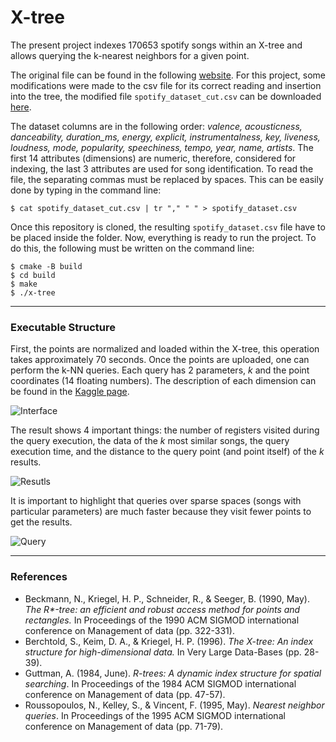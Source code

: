 # X-tree

The present project indexes 170653 spotify songs within an X-tree and allows querying the k-nearest neighbors for a given point.

The original file can be found in the following [website](https://www.kaggle.com/yamaerenay/spotify-dataset-19212020-160k-tracks). For this project, some modifications were made to the csv file for its correct reading and insertion into the tree, the modified file `spotify_dataset_cut.csv` can be downloaded [here](https://drive.google.com/file/d/1VmkI-7iu7XPfoQFpg2IYUA5UPH8JKy6f/view?usp=sharing).

The  dataset columns are in the following order: *valence, acousticness, danceability, duration_ms, energy, explicit, instrumentalness, key, liveness, loudness, mode, popularity, speechiness, tempo, year, name, artists*. The first 14 attributes (dimensions) are numeric, therefore, considered for indexing, the last 3 attributes are used for song identification. To read the file, the separating commas must be replaced by spaces. This can be easily done by typing in the command line:
```
$ cat spotify_dataset_cut.csv | tr "," " " > spotify_dataset.csv
```
Once this repository is cloned, the resulting `spotify_dataset.csv` file have to be placed inside the folder. Now, everything is ready to run the project. To do this, the following must be written on the command line:
```
$ cmake -B build
$ cd build
$ make
$ ./x-tree
```
---
### Executable Structure

First, the points are normalized and loaded within the X-tree, this operation takes approximately 70 seconds. Once the points are uploaded, one can perform the k-NN queries. Each query has 2 parameters, *k* and the point coordinates (14 floating numbers). The description of each dimension can be found in the [Kaggle page](https://www.kaggle.com/yamaerenay/spotify-dataset-19212020-160k-tracks). 

![Interface](https://cdn.discordapp.com/attachments/701598176263798834/790032684679430164/unknown.png)

The result shows 4 important things: the number of registers visited during the query execution, the data of the *k* most similar songs, the query execution time, and the distance to the query point (and point itself) of the *k* results.

![Resutls](https://cdn.discordapp.com/attachments/701598176263798834/790033005686161428/unknown.png)

It is important to highlight that queries over sparse spaces (songs with particular parameters) are much faster because they visit fewer points to get the results.

![Query](https://cdn.discordapp.com/attachments/701598176263798834/790033724132556820/unknown.png)

---
### References
- Beckmann, N., Kriegel, H. P., Schneider, R., & Seeger, B. (1990, May). *The R\*-tree: an efficient and robust access method for points and rectangles.* In Proceedings of the 1990 ACM SIGMOD international conference on Management of data (pp. 322-331).
- Berchtold, S., Keim, D. A., & Kriegel, H. P. (1996). *The X-tree: An index structure for high-dimensional data.* In Very Large Data-Bases (pp. 28-39).
- Guttman, A. (1984, June). *R-trees: A dynamic index structure for spatial searching*. In Proceedings of the 1984 ACM SIGMOD international conference on Management of data (pp. 47-57).
- Roussopoulos, N., Kelley, S., & Vincent, F. (1995, May). *Nearest neighbor queries*. In Proceedings of the 1995 ACM SIGMOD international conference on Management of data (pp. 71-79).
